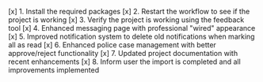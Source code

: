 [x] 1. Install the required packages
[x] 2. Restart the workflow to see if the project is working
[x] 3. Verify the project is working using the feedback tool
[x] 4. Enhanced messaging page with professional "wired" appearance
[x] 5. Improved notification system to delete old notifications when marking all as read
[x] 6. Enhanced police case management with better approve/reject functionality
[x] 7. Updated project documentation with recent enhancements
[x] 8. Inform user the import is completed and all improvements implemented
